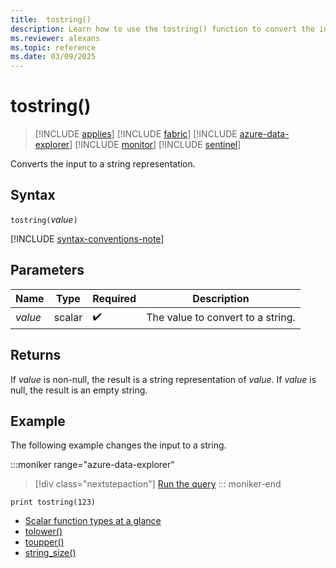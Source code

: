 ```yaml
---
title:  tostring()
description: Learn how to use the tostring() function to convert the input value to a string representation.
ms.reviewer: alexans
ms.topic: reference
ms.date: 03/09/2025
---
```

# tostring()

> [!INCLUDE [applies](../includes/applies-to-version/applies.md)] [!INCLUDE [fabric](../includes/applies-to-version/fabric.md)] [!INCLUDE [azure-data-explorer](../includes/applies-to-version/azure-data-explorer.md)] [!INCLUDE [monitor](../includes/applies-to-version/monitor.md)] [!INCLUDE [sentinel](../includes/applies-to-version/sentinel.md)]

Converts the input to a string representation.

## Syntax

`tostring(`*value*`)`

[!INCLUDE [syntax-conventions-note](../includes/syntax-conventions-note.md)]

## Parameters

|Name|Type|Required|Description|
|--|--|--|--|
| *value* | scalar |  :heavy_check_mark: | The value to convert to a string.|

## Returns

If *value* is non-null, the result is a string representation of *value*.
If *value* is null, the result is an empty string.

## Example

The following example changes the input to a string.

:::moniker range="azure-data-explorer"
> [!div class="nextstepaction"]
> <a href="https://dataexplorer.azure.com/clusters/help/databases/Samples?query=H4sIAAAAAAAAAysoyswrUSjJLy4BMtI1DI2MNQE7Y95rEwAAAA==" target="_blank">Run the query</a>
::: moniker-end

```kusto
print tostring(123)
```

* [Scalar function types at a glance](scalar-functions.md)
* [tolower()](tolower-function.md)
* [toupper()](toupper-function.md)
* [string_size()](string-size-function.md)